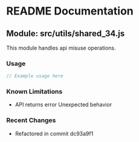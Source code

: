 # README Documentation

## Module: src/utils/shared_34.js

This module handles api misuse operations.

### Usage

```javascript
// Example usage here
```

### Known Limitations

- API returns error Unexpected behavior

### Recent Changes

- Refactored in commit dc93a9f1
